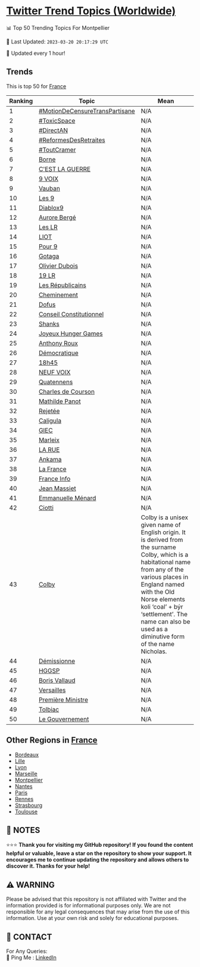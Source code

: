 [Twitter Trend Topics (Worldwide)](https://github.com/ErcinDedeoglu/Twitter-Trend-Topics)
==========


📊 Top 50 Trending Topics For Montpellier

📆 Last Updated: `2023-03-20 20:17:29 UTC`

🔧 Updated every 1 hour!


## Trends

This is top 50 for [France](</France>)

| Ranking | Topic | Mean |
| ------- | ------------ | ------------ |
| 1 | [#MotionDeCensureTransPartisane](http://twitter.com/search?q=%23MotionDeCensureTransPartisane) | N/A |
| 2 | [#ToxicSpace](http://twitter.com/search?q=%23ToxicSpace) | N/A |
| 3 | [#DirectAN](http://twitter.com/search?q=%23DirectAN) | N/A |
| 4 | [#ReformesDesRetraites](http://twitter.com/search?q=%23ReformesDesRetraites) | N/A |
| 5 | [#ToutCramer](http://twitter.com/search?q=%23ToutCramer) | N/A |
| 6 | [Borne](http://twitter.com/search?q=Borne) | N/A |
| 7 | [C'EST LA GUERRE](http://twitter.com/search?q=C%27EST+LA+GUERRE) | N/A |
| 8 | [9 VOIX](http://twitter.com/search?q=9+VOIX) | N/A |
| 9 | [Vauban](http://twitter.com/search?q=Vauban) | N/A |
| 10 | [Les 9](http://twitter.com/search?q=Les+9) | N/A |
| 11 | [Diablox9](http://twitter.com/search?q=Diablox9) | N/A |
| 12 | [Aurore Bergé](http://twitter.com/search?q=Aurore+Berg%c3%a9) | N/A |
| 13 | [Les LR](http://twitter.com/search?q=Les+LR) | N/A |
| 14 | [LIOT](http://twitter.com/search?q=LIOT) | N/A |
| 15 | [Pour 9](http://twitter.com/search?q=Pour+9) | N/A |
| 16 | [Gotaga](http://twitter.com/search?q=Gotaga) | N/A |
| 17 | [Olivier Dubois](http://twitter.com/search?q=Olivier+Dubois) | N/A |
| 18 | [19 LR](http://twitter.com/search?q=19+LR) | N/A |
| 19 | [Les Républicains](http://twitter.com/search?q=Les+R%c3%a9publicains) | N/A |
| 20 | [Cheminement](http://twitter.com/search?q=Cheminement) | N/A |
| 21 | [Dofus](http://twitter.com/search?q=Dofus) | N/A |
| 22 | [Conseil Constitutionnel](http://twitter.com/search?q=Conseil+Constitutionnel) | N/A |
| 23 | [Shanks](http://twitter.com/search?q=Shanks) | N/A |
| 24 | [Joyeux Hunger Games](http://twitter.com/search?q=Joyeux+Hunger+Games) | N/A |
| 25 | [Anthony Roux](http://twitter.com/search?q=Anthony+Roux) | N/A |
| 26 | [Démocratique](http://twitter.com/search?q=D%c3%a9mocratique) | N/A |
| 27 | [18h45](http://twitter.com/search?q=18h45) | N/A |
| 28 | [NEUF VOIX](http://twitter.com/search?q=NEUF+VOIX) | N/A |
| 29 | [Quatennens](http://twitter.com/search?q=Quatennens) | N/A |
| 30 | [Charles de Courson](http://twitter.com/search?q=Charles+de+Courson) | N/A |
| 31 | [Mathilde Panot](http://twitter.com/search?q=Mathilde+Panot) | N/A |
| 32 | [Rejetée](http://twitter.com/search?q=Rejet%c3%a9e) | N/A |
| 33 | [Caligula](http://twitter.com/search?q=Caligula) | N/A |
| 34 | [GIEC](http://twitter.com/search?q=GIEC) | N/A |
| 35 | [Marleix](http://twitter.com/search?q=Marleix) | N/A |
| 36 | [LA RUE](http://twitter.com/search?q=LA+RUE) | N/A |
| 37 | [Ankama](http://twitter.com/search?q=Ankama) | N/A |
| 38 | [La France](http://twitter.com/search?q=La+France) | N/A |
| 39 | [France Info](http://twitter.com/search?q=France+Info) | N/A |
| 40 | [Jean Massiet](http://twitter.com/search?q=Jean+Massiet) | N/A |
| 41 | [Emmanuelle Ménard](http://twitter.com/search?q=Emmanuelle+M%c3%a9nard) | N/A |
| 42 | [Ciotti](http://twitter.com/search?q=Ciotti) | N/A |
| 43 | [Colby](http://twitter.com/search?q=Colby) | Colby is a unisex given name of English origin. It is derived from the surname Colby, which is a habitational name from any of the various places in England named with the Old Norse elements koli ‘coal’ + býr ‘settlement’. The name can also be used as a diminutive form of the name Nicholas. |
| 44 | [Démissionne](http://twitter.com/search?q=D%c3%a9missionne) | N/A |
| 45 | [HGGSP](http://twitter.com/search?q=HGGSP) | N/A |
| 46 | [Boris Vallaud](http://twitter.com/search?q=Boris+Vallaud) | N/A |
| 47 | [Versailles](http://twitter.com/search?q=Versailles) | N/A |
| 48 | [Première Ministre](http://twitter.com/search?q=Premi%c3%a8re+Ministre) | N/A |
| 49 | [Tolbiac](http://twitter.com/search?q=Tolbiac) | N/A |
| 50 | [Le Gouvernement](http://twitter.com/search?q=Le+Gouvernement) | N/A |



## Other Regions in [France](</France>)

* [Bordeaux](</France/Bordeaux.md>)
* [Lille](</France/Lille.md>)
* [Lyon](</France/Lyon.md>)
* [Marseille](</France/Marseille.md>)
* [Montpellier](</France/Montpellier.md>)
* [Nantes](</France/Nantes.md>)
* [Paris](</France/Paris.md>)
* [Rennes](</France/Rennes.md>)
* [Strasbourg](</France/Strasbourg.md>)
* [Toulouse](</France/Toulouse.md>)



## 📝 NOTES

⭐⭐⭐ **Thank you for visiting my GitHub repository! If you found the content helpful or valuable, leave a star on the repository to show your support. It encourages me to continue updating the repository and allows others to discover it. Thanks for your help!**


## ⚠️ WARNING

Please be advised that this repository is not affiliated with Twitter and the information provided is for informational purposes only. We are not responsible for any legal consequences that may arise from the use of this information. Use at your own risk and solely for educational purposes.


## 📨 CONTACT

 For Any Queries:  
            🏓 Ping Me : [LinkedIn](https://www.linkedin.com/in/ercindedeoglu/)
